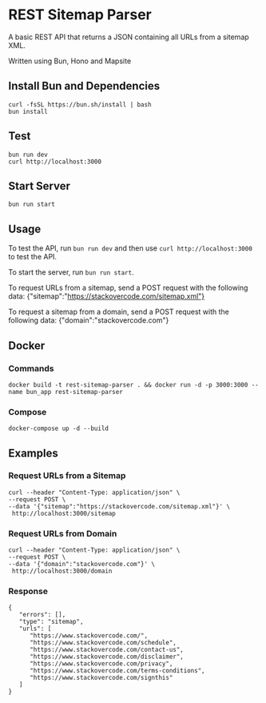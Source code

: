 # REST Sitemap Parser
A basic REST API that returns a JSON containing all URLs from a sitemap XML.

Written using Bun, Hono and Mapsite

## Install Bun and Dependencies
```
curl -fsSL https://bun.sh/install | bash
bun install
```

## Test
```
bun run dev
curl http://localhost:3000
```
## Start Server
```
bun run start
```
## Usage
To test the API, run `bun run dev` and then use `curl http://localhost:3000` to test the API.

To start the server, run `bun run start`.

To request URLs from a sitemap, send a POST request with the following data:
{"sitemap":"https://stackovercode.com/sitemap.xml"}

To request a sitemap from a domain, send a POST request with the following data:
{"domain":"stackovercode.com"}

## Docker

### Commands
```
docker build -t rest-sitemap-parser . && docker run -d -p 3000:3000 --name bun_app rest-sitemap-parser
```

### Compose
```
docker-compose up -d --build
```

## Examples
### Request URLs from a Sitemap

```
curl --header "Content-Type: application/json" \
--request POST \
--data '{"sitemap":"https://stackovercode.com/sitemap.xml"}' \
 http://localhost:3000/sitemap
```
### Request URLs from Domain
```
curl --header "Content-Type: application/json" \
--request POST \
--data '{"domain":"stackovercode.com"}' \
 http://localhost:3000/domain
```

### Response
```
{
   "errors": [],
   "type": "sitemap",
   "urls": [
      "https://www.stackovercode.com/",
      "https://www.stackovercode.com/schedule",
      "https://www.stackovercode.com/contact-us",
      "https://www.stackovercode.com/disclaimer",
      "https://www.stackovercode.com/privacy",
      "https://www.stackovercode.com/terms-conditions",
      "https://www.stackovercode.com/signthis"
   ]
}
```